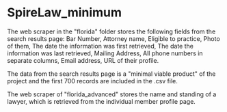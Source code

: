 # SpireLaw_minimum

The web scraper in the "florida" folder stores the following fields from the search results page: 
Bar Number, Attorney name, Eligible to practice, Photo of them, The date the information was first retrieved, The date the information was last retrieved, Mailing Address, All phone numbers in separate columns, Email address, URL of their profile. 

The data from the search results page is a "minimal viable product" of the project and the first 700 records are included in the .csv file. 

The web scraper of "florida_advanced" stores the name and standing of a lawyer, which is retrieved from the individual member profile page. 
